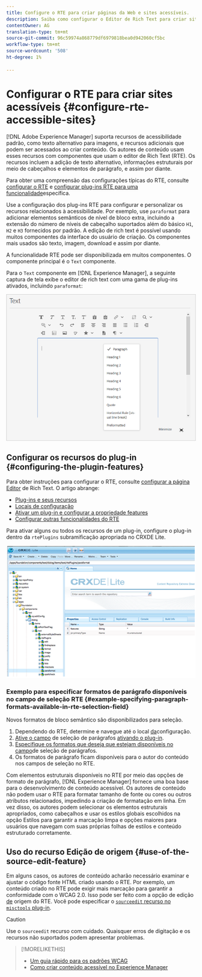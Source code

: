 ```yaml
---
title: Configure o RTE para criar páginas da Web e sites acessíveis.
description: Saiba como configurar o Editor de Rich Text para criar sites acessíveis no [!DNL Adobe Experience Manager].
contentOwner: AG
translation-type: tm+mt
source-git-commit: 96c59974a868779df6979818bea0d942060cf5bc
workflow-type: tm+mt
source-wordcount: '508'
ht-degree: 1%

---
```



# Configurar o RTE para criar sites acessíveis {#configure-rte-accessible-sites}

[!DNL Adobe Experience Manager] suporta recursos de acessibilidade padrão, como texto alternativo para imagens, e recursos adicionais que podem ser acessados ao criar conteúdo. Os autores de conteúdo usam esses recursos com componentes que usam o editor de Rich Text (RTE). Os recursos incluem a adição de texto alternativo, informações estruturais por meio de cabeçalhos e elementos de parágrafo, e assim por diante.

Para obter uma compreensão das configurações típicas do RTE, consulte [configurar o RTE](rich-text-editor.md) e [configurar plug-ins RTE para uma funcionalidade](configure-rich-text-editor-plug-ins.md)específica.

Use a configuração dos plug-ins RTE para configurar e personalizar os recursos relacionados à acessibilidade. Por exemplo, use `paraformat` para adicionar elementos semânticos de nível de bloco extra, incluindo a extensão do número de níveis de cabeçalho suportados além do básico `H1`, `H2` e `H3` fornecidos por padrão. A edição de rich text é possível usando muitos componentes da interface do usuário de criação. Os componentes mais usados são texto, imagem, download e assim por diante.

A funcionalidade RTE pode ser disponibilizada em muitos componentes. O componente principal é o `Text` componente.

Para o `Text` componente em [!DNL Experience Manager], a seguinte captura de tela exibe o editor de rich text com uma gama de plug-ins ativados, incluindo `paraformat`:

![Componente de texto RTE em modo de tela cheia](assets/rte-toolbar-full-screen-mode.png)

## Configurar os recursos do plug-in {#configuring-the-plugin-features}

Para obter instruções para configurar o RTE, consulte [configurar a página Editor](rich-text-editor.md) de Rich Text. O artigo abrange:

* [Plug-ins e seus recursos](rich-text-editor.md#aboutplugins)
* [Locais de configuração](rich-text-editor.md#understand-the-configuration-paths-and-locations)
* [Ativar um plug-in e configurar a propriedade features](rich-text-editor.md#enable-rte-functionalities-by-activating-plug-ins)
* [Configurar outras funcionalidades do RTE](rich-text-editor.md#enable-rte-functionalities-by-activating-plug-ins)

Para ativar alguns ou todos os recursos de um plug-in, configure o plug-in dentro da `rtePlugins` subramificação apropriada no CRXDE Lite.

![CRXDE Lite mostrando um exemplo de rtePlugin](assets/example-rteplugin-crxde-lite.png)

### Exemplo para especificar formatos de parágrafo disponíveis no campo de seleção RTE {#example-specifying-paragraph-formats-available-in-rte-selection-field}

Novos formatos de bloco semântico são disponibilizados para seleção.

1. Dependendo do RTE, determine e navegue até o local [da](rich-text-editor.md#understand-the-configuration-paths-and-locations)configuração.
1. [Ative o campo](rich-text-editor.md) de seleção de parágrafos [ativando o plug-in](rich-text-editor.md#enable-rte-functionalities-by-activating-plug-ins).
1. [Especifique os formatos que deseja que estejam disponíveis no campo](rich-text-editor.md)de seleção de parágrafos.
1. Os formatos de parágrafo ficam disponíveis para o autor do conteúdo nos campos de seleção no RTE.

Com elementos estruturais disponíveis no RTE por meio das opções de formato de parágrafo, [!DNL Experience Manager] fornece uma boa base para o desenvolvimento de conteúdo acessível. Os autores de conteúdo não podem usar o RTE para formatar tamanho de fonte ou cores ou outros atributos relacionados, impedindo a criação de formatação em linha. Em vez disso, os autores podem selecionar os elementos estruturais apropriados, como cabeçalhos e usar os estilos globais escolhidos na opção Estilos para garantir a marcação limpa e opções maiores para usuários que navegam com suas próprias folhas de estilos e conteúdo estruturado corretamente.

## Uso do recurso Edição de origem {#use-of-the-source-edit-feature}

Em alguns casos, os autores de conteúdo acharão necessário examinar e ajustar o código fonte HTML criado usando o RTE. Por exemplo, um conteúdo criado no RTE pode exigir mais marcação para garantir a conformidade com o WCAG 2.0. Isso pode ser feito com a opção de edição [de](rich-text-editor.md#aboutplugins) origem do RTE. Você pode especificar o [`sourceedit` recurso no `misctools` plug-in](rich-text-editor.md#aboutplugins).

>[!CAUTION]
>
>Use o `sourceedit` recurso com cuidado. Quaisquer erros de digitação e os recursos não suportados podem apresentar problemas.

<!--
TBD ENGREVIEW: Is this only applicable to Classic UI? 

## Adding Support for further HTML Elements and Attributes {#adding-support-for-additional-html-elements-and-attributes}

To further extend the accessibility features of [!DNL Experience Manager], it is possible to extend the existing components based on the RTE (such as the `Text` and `Table` components) with extra elements and attributes.

The following procedure illustrates how to extend the `Table` component with a `Caption` element that provides information about a data table to assistive technology users:

### Example: Add a caption to a table properties dialog {#example-adding-the-caption-to-the-table-properties-dialog}

In the constructor of the `TablePropertiesDialog`, add an extra text input field that is used for editing the caption. Set the `itemId` to `caption` (the DOM attribute’s name) to automatically handle its content.

In a `Table`, set the attribute to the DOM element or or remove it from the DOM element. The dialog in the `config` object passed the value. Set or remove the DOM attributes using the corresponding `CQ.form.rte.Common` methods (`com` is a shortcut for `CQ.form.rte.Common`). Using `CQ.form.rte.Common` methods avoids common pitfalls with browser implementations.

>[!NOTE]
>
>This procedure is only suitable for the classic UI.

### Step-by-step instructions {#step-by-step-instructions}

1. Start CRXDE Lite. For example: [http://localhost:4502/crx/de/](http://localhost:4502/crx/de/)

1. Copy `/libs/cq/ui/widgets/source/widgets/form/rte/commands/Table.js` to `/apps/cq/ui/widgets/source/widgets/form/rte/commands/Table.js`. Create intermediate folders if those do not exist.

1. Copy `/libs/cq/ui/widgets/source/widgets/form/rte/plugins/TablePropertiesDialog.js` to `/apps/cq/ui/widgets/source/widgets/form/rte/plugins/TablePropertiesDialog.js`.

1. Open `/apps/cq/ui/widgets/source/widgets/form/rte/plugins/TablePropertiesDialog.js` file to edit.

1. In the `constructor` method, before the mention of `var dialogRef = this;`, add the following code:

   ```javascript
   editItems.push({
       "itemId": "caption",
       "name": "caption",
       "xtype": "textfield",
       "fieldLabel": CQ.I18n.getMessage("Caption"),
       "value": (this.table && this.table.caption ? this.table.caption.textContent : "")
   });
   ```

1. Open `/apps/cq/ui/widgets/source/widgets/form/rte/commands/Table.js` file.

1. Add the following code at the end of the `transferConfigToTable` method:

   ```javascript
   /**
    * Adds Caption Element
   */
   var captionElement;
   if (dom.firstChild && dom.firstChild.tagName.toLowerCase() == "caption")
   {
      captionElement = dom.firstChild;
   }
   if (config.caption)
   {
       var captionTextNode = document.createTextNode(config.caption)
       if (captionElement)
       {
          dom.replaceNode(captionElement.firstChild,captionTextNode);
       } else
       {
           captionElement = document.createElement("caption");
           captionElement.appendChild(captionTextNode);
           if (dom.childNodes.length>0)
           {
              dom.insertBefore(captionElement, dom.firstChild);
           } else
           {
              dom.appendChild(captionElement);
           }
       }
   } else if (captionElement)
   {
     dom.removeChild(captionElement);
   }
   ```

1. To save your changes, click **[!UICONTROL Save All]**.

## Best practices and limitations {#best-practices-limitations-tips}

* A plain text field is not the only type of input allowed for the value of the caption element. You can use any ExtJS widget, that provides the caption’s value through its `getValue()` method.
* To add editing capabilities for more elements and attributes, ensure that:

  * The `itemId` property for each corresponding field is set to the name of the appropriate DOM attribute (`TablePropertiesDialog`).
  * The attribute is set and/or removed on the DOM element explicitly (`Table`).
-->

>[!MORELIKETHIS]
>
>* [Um guia rápido para os padrões WCAG](/help/onboarding/accessibility/quick-guide-wcag.md)
>* [Como criar conteúdo acessível no Experience Manager](/help/sites-cloud/authoring/fundamentals/accessible-content.md)

